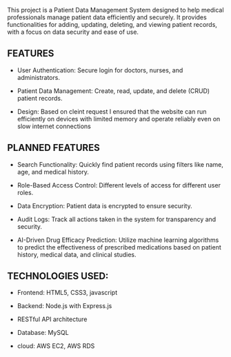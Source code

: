 This project is a Patient Data Management System designed to help medical professionals manage patient data efficiently and securely. It provides functionalities for adding, updating, deleting, and viewing patient records, with a focus on data security and ease of use.

## FEATURES

- User Authentication: Secure login for doctors, nurses, and administrators.

- Patient Data Management: Create, read, update, and delete (CRUD) patient records.

- Design: Based on cleint request I ensured that the website can run efficiently on devices with limited memory and operate reliably even on slow internet connections


## PLANNED FEATURES

- Search Functionality: Quickly find patient records using filters like name, age, and medical history.

- Role-Based Access Control: Different levels of access for different user roles.

- Data Encryption: Patient data is encrypted to ensure security.

- Audit Logs: Track all actions taken in the system for transparency and security.

- AI-Driven Drug Efficacy Prediction: Utilize machine learning algorithms to predict the effectiveness of prescribed medications based on patient history, medical data, and clinical studies.

## TECHNOLOGIES USED:

- Frontend: HTML5, CSS3, javascript

- Backend: Node.js with Express.js

- RESTful API architecture

- Database: MySQL

- cloud: AWS EC2, AWS RDS
